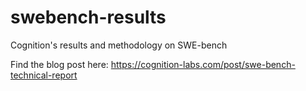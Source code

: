 # swebench-results
Cognition's results and methodology on SWE-bench

Find the blog post here: https://cognition-labs.com/post/swe-bench-technical-report
